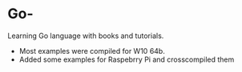 # Go-
Learning Go language with books and tutorials. 

  - Most examples were compiled for W10 64b.
  - Added some examples for Raspebrry Pi and crosscompiled them
